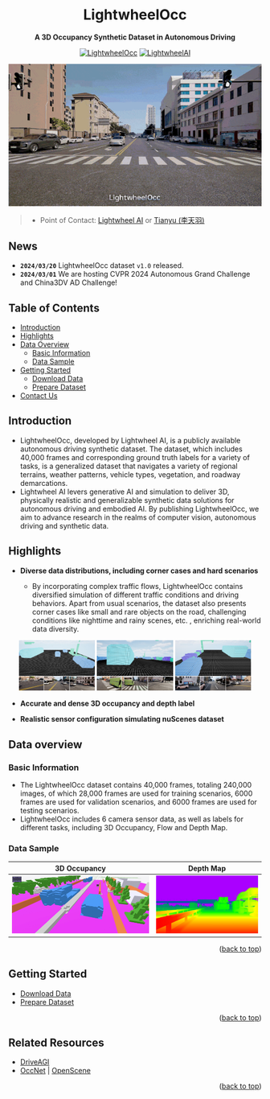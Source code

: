 <div id="top" align="center">

# LightwheelOcc
**A 3D Occupancy Synthetic Dataset in Autonomous Driving**

[![LightwheelOcc](https://img.shields.io/badge/LightwheelOcc-v1.0-yellow)](https://lightwheel.ai/)
[![LightwheelAI](https://img.shields.io/badge/Lightwheel_AI-Website-blueviolet)](https://lightwheel.ai/)

<img src="resources/occ_video.gif" title="Gif loading, please wait..">

</div>

> - Point of Contact: [Lightwheel AI](mailto:contact@lightwheel.ai) or [Tianyu (李天羽)](mailto:litianyu@pjlab.org.cn)

## News
- **`2024/03/20`** LightwheelOcc dataset `v1.0` released.
- **`2024/03/01`** We are hosting CVPR 2024 Autonomous Grand Challenge and China3DV AD Challenge!

## Table of Contents
- [Introduction](#introduction)
- [Highlights](#highlights)
- [Data Overview](#data-overview)
  - [Basic Information](#basic-information)
  - [Data Sample](#data-sample)
- [Getting Started](#getting-started)
  - [Download Data](#download-data)
  - [Prepare Dataset](#prepare-dataset)
- [Contact Us](#contact-us)


## Introduction
- LightwheelOcc, developed by Lightwheel AI, is a publicly available autonomous driving synthetic dataset. The dataset, which includes 40,000 frames and corresponding ground truth labels for a variety of tasks, is a generalized dataset that navigates a variety of regional terrains, weather patterns, vehicle types, vegetation, and roadway demarcations.
- Lightwheel AI levers generative AI and simulation to deliver 3D, physically realistic and generalizable synthetic data solutions for autonomous driving and embodied AI. By publishing LightwheelOcc, we aim to advance research in the realms of computer vision, autonomous driving and synthetic data.

## Highlights
- **Diverse data distributions, including corner cases and hard scenarios**

  - By incorporating complex traffic flows, LightwheelOcc contains diversified simulation of different traffic conditions and driving behaviors. Apart from usual scenarios, the dataset also presents corner cases like small and rare objects on the road, challenging conditions like nighttime and rainy scenes, etc. , enriching real-world data diversity.

<div align="center">
  <img src="resources/occ_sample_1.jpeg" alt="occ_sample_1" width="30%">
  <img src="resources/occ_sample_2.jpeg" alt="occ_sample_2" width="30%">
  <img src="resources/occ_sample_3.jpeg" alt="occ_sample_3" width="30%">
</div>

- **Accurate and dense 3D occupancy and depth label**

- **Realistic sensor configuration simulating nuScenes dataset**


## Data overview
### Basic Information
- The LightwheelOcc dataset contains 40,000 frames, totaling 240,000 images, of which 28,000 frames are used for training scenarios, 6000 frames are used for validation scenarios, and 6000 frames are used for testing scenarios.
- LightwheelOcc includes 6 camera sensor data, as well as labels for different tasks, including 3D Occupancy, Flow and Depth Map.

### Data Sample
| **3D Occupancy**    | **Depth Map**            |
|---------------------|--------------------------|
| <img src="resources/sample_occ.jpeg" alt="3D Occupancy" width="300"> | <img src="resources/sample_depth.jpeg" alt="Depth Map" width="226"> |

<p align="right">(<a href="#top">back to top</a>)</p>

## Getting Started
- [Download Data](/docs/getting_started.md#download-data)
- [Prepare Dataset](/docs/getting_started.md#prepare-dataset)

<p align="right">(<a href="#top">back to top</a>)</p>

## Related Resources
- [DriveAGI](https://github.com/OpenDriveLab/DriveAGI)
- [OccNet](https://github.com/OpenDriveLab/OccNet) | [OpenScene](https://github.com/OpenDriveLab/OpenScene)

<p align="right">(<a href="#top">back to top</a>)</p>
